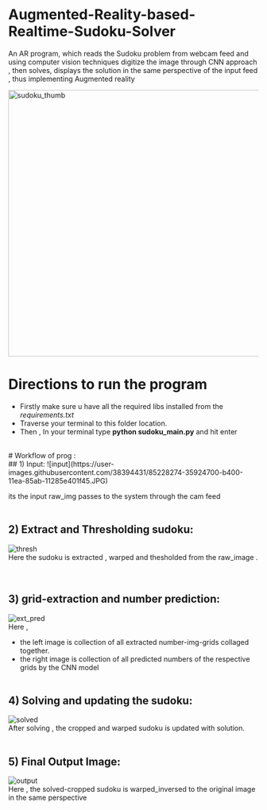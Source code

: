 # Augmented-Reality-based-Realtime-Sudoku-Solver
An AR program, which reads the Sudoku problem from webcam feed and using computer vision techniques digitize the image through CNN approach , then solves, displays the solution in the same perspective of the input feed , thus implementing Augmented reality

<img width="537" alt="sudoku_thumb" src="https://user-images.githubusercontent.com/38394431/84931343-4be28f00-b0f0-11ea-9279-c3c7e7cdbbf8.PNG">

# Directions to run the program
* Firstly make sure u have all the required libs installed from the *requirements.txt* 
* Traverse your terminal to this folder location.
* Then , In your terminal type **python sudoku_main.py** and hit enter 
<br/>
# Workflow of prog :
<br/>
## 1) Input:
![input](https://user-images.githubusercontent.com/38394431/85228274-35924700-b400-11ea-85ab-11285e401f45.JPG)

its the input raw_img passes to the system through the cam feed
<br/><br/>
## 2) Extract and Thresholding sudoku:
![thresh](https://user-images.githubusercontent.com/38394431/85227888-b4d24b80-b3fd-11ea-9a26-7e70a1161926.jpg)
<br/>Here the sudoku is extracted , warped and thesholded from the raw_image . </br>
<br/><br/>
## 3) grid-extraction and number prediction:
![ext_pred](https://user-images.githubusercontent.com/38394431/85227770-f57d9500-b3fc-11ea-8a45-ba01e73d395a.JPG)
<br/>Here ,<br/> 
* the left image is collection of all extracted number-img-grids collaged together.
* the right image is collection of all predicted numbers of the respective grids by the CNN model
<br/><br/>
## 4) Solving and updating the sudoku:
![solved](https://user-images.githubusercontent.com/38394431/85227977-417d0980-b3fe-11ea-87f7-c74c157a198a.jpg)
<br/>After solving , the cropped and warped sudoku is updated with solution.
<br/><br/>
## 5) Final Output Image:
![output](https://user-images.githubusercontent.com/38394431/85228014-7be6a680-b3fe-11ea-81a1-44190f1e6d04.JPG)
<br/>Here , the solved-cropped sudoku is warped_inversed to the original image in the same perspective 
<br/><br/>





